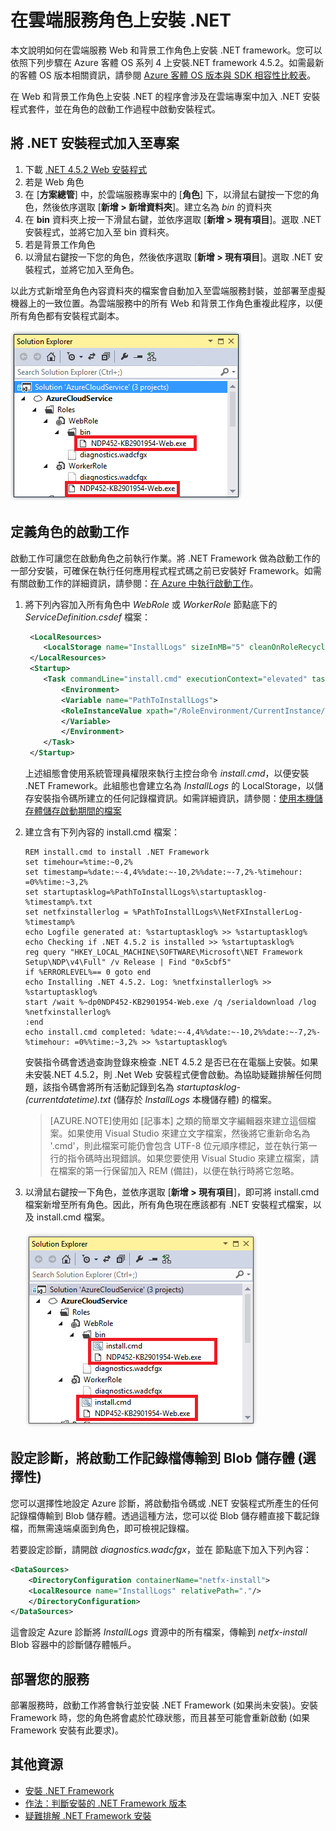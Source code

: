 <properties
   pageTitle="在雲端服務角色上安裝 .NET"
   description="本文說明如何在雲端服務 Web 和背景工作角色上手動安裝 .NET Framework。"
   services="cloud-services"
   documentationCenter=".net"
   authors="sbtron"
   manager="timlt"
   editor=""/>

<tags
   ms.service="cloud-services"
   ms.devlang="dotnet"
   ms.topic="article"
   ms.tgt_pltfrm="na"
   ms.workload="na"
   ms.date="04/23/2015"
   ms.author="saurabh"/>

# 在雲端服務角色上安裝 .NET 

本文說明如何在雲端服務 Web 和背景工作角色上安裝 .NET framework。您可以依照下列步驟在 Azure 客體 OS 系列 4 上安裝.NET framework 4.5.2。如需最新的客體 OS 版本相關資訊，請參閱 [Azure 客體 OS 版本與 SDK 相容性比較表](cloud-services-guestos-update-matrix.md)。

在 Web 和背景工作角色上安裝 .NET 的程序會涉及在雲端專案中加入 .NET 安裝程式套件，並在角色的啟動工作過程中啟動安裝程式。

## 將 .NET 安裝程式加入至專案
1. 下載 [.NET 4.5.2 Web 安裝程式](http://www.microsoft.com/zh-tw/download/details.aspx?id=42643)
2. 若是 Web 角色
  1. 在 [**方案總管**] 中，於雲端服務專案中的 [**角色**] 下，以滑鼠右鍵按一下您的角色，然後依序選取 [**新增 > 新增資料夾**]。建立名為 *bin* 的資料夾
  2. 在 **bin** 資料夾上按一下滑鼠右鍵，並依序選取 [**新增 > 現有項目**]。選取 .NET 安裝程式，並將它加入至 bin 資料夾。
3. 若是背景工作角色
  1. 以滑鼠右鍵按一下您的角色，然後依序選取 [**新增 > 現有項目**]。選取 .NET 安裝程式，並將它加入至角色。 

以此方式新增至角色內容資料夾的檔案會自動加入至雲端服務封裝，並部署至虛擬機器上的一致位置。為雲端服務中的所有 Web 和背景工作角色重複此程序，以便所有角色都有安裝程式副本。

![安裝程式檔案的角色內容][1]

## 定義角色的啟動工作
啟動工作可讓您在啟動角色之前執行作業。將 .NET Framework 做為啟動工作的一部分安裝，可確保在執行任何應用程式程式碼之前已安裝好 Framework。如需有關啟動工作的詳細資訊，請參閱：[在 Azure 中執行啟動工作](https://msdn.microsoft.com/library/azure/hh180155.aspx)。

1. 將下列內容加入所有角色中 *WebRole* 或 *WorkerRole* 節點底下的 *ServiceDefinition.csdef* 檔案：
	
	```xml
	 <LocalResources>
	    <LocalStorage name="InstallLogs" sizeInMB="5" cleanOnRoleRecycle="false" />
	 </LocalResources>
	 <Startup>
	    <Task commandLine="install.cmd" executionContext="elevated" taskType="simple">
	        <Environment>
	        <Variable name="PathToInstallLogs">
	        <RoleInstanceValue xpath="/RoleEnvironment/CurrentInstance/LocalResources/LocalResource[@name='InstallLogs']/@path" />
	        </Variable>
	        </Environment>
	    </Task>
	 </Startup>
	```

	上述組態會使用系統管理員權限來執行主控台命令 *install.cmd*，以便安裝 .NET Framework。此組態也會建立名為 *InstallLogs* 的 LocalStorage，以儲存安裝指令碼所建立的任何記錄檔資訊。如需詳細資訊，請參閱：[使用本機儲存體儲存啟動期間的檔案](https://msdn.microsoft.com/library/azure/hh974419.aspx)

2. 建立含有下列內容的 install.cmd 檔案：

	```
	REM install.cmd to install .NET Framework
	set timehour=%time:~0,2%
	set timestamp=%date:~-4,4%%date:~-10,2%%date:~-7,2%-%timehour: =0%%time:~3,2%
	set startuptasklog=%PathToInstallLogs%\startuptasklog-%timestamp%.txt
	set netfxinstallerlog = %PathToInstallLogs%\NetFXInstallerLog-%timestamp%
	echo Logfile generated at: %startuptasklog% >> %startuptasklog%
	echo Checking if .NET 4.5.2 is installed >> %startuptasklog%
	reg query "HKEY_LOCAL_MACHINE\SOFTWARE\Microsoft\NET Framework Setup\NDP\v4\Full" /v Release | Find "0x5cbf5"
	if %ERRORLEVEL%== 0 goto end
	echo Installing .NET 4.5.2. Log: %netfxinstallerlog% >> %startuptasklog%
	start /wait %~dp0NDP452-KB2901954-Web.exe /q /serialdownload /log %netfxinstallerlog%
	:end
	echo install.cmd completed: %date:~-4,4%%date:~-10,2%%date:~-7,2%-%timehour: =0%%time:~3,2% >> %startuptasklog%
	```

	安裝指令碼會透過查詢登錄來檢查 .NET 4.5.2 是否已在在電腦上安裝。如果未安裝.NET 4.5.2，則 .Net Web 安裝程式便會啟動。為協助疑難排解任何問題，該指令碼會將所有活動記錄到名為 *startuptasklog-(currentdatetime).txt* (儲存於 *InstallLogs* 本機儲存體) 的檔案。

	> [AZURE.NOTE]使用如 [記事本] 之類的簡單文字編輯器來建立這個檔案。如果使用 Visual Studio 來建立文字檔案，然後將它重新命名為 '.cmd'，則此檔案可能仍會包含 UTF-8 位元順序標記，並在執行第一行的指令碼時出現錯誤。如果您要使用 Visual Studio 來建立檔案，請在檔案的第一行保留加入 REM (備註)，以便在執行時將它忽略。
      
3. 以滑鼠右鍵按一下角色，並依序選取 [**新增 > 現有項目**]，即可將 install.cmd 檔案新增至所有角色。因此，所有角色現在應該都有 .NET 安裝程式檔案，以及 install.cmd 檔案。
	
	![所有檔案的角色內容][2]

## 設定診斷，將啟動工作記錄檔傳輸到 Blob 儲存體 (選擇性)
您可以選擇性地設定 Azure 診斷，將啟動指令碼或 .NET 安裝程式所產生的任何記錄檔傳輸到 Blob 儲存體。透過這種方法，您可以從 Blob 儲存體直接下載記錄檔，而無需遠端桌面到角色，即可檢視記錄檔。

若要設定診斷，請開啟 *diagnostics.wadcfgx*，並在 *<Directories>* 節點底下加入下列內容：

```xml 
<DataSources>
    <DirectoryConfiguration containerName="netfx-install">
    <LocalResource name="InstallLogs" relativePath="."/>
    </DirectoryConfiguration>
</DataSources>
```

這會設定 Azure 診斷將 *InstallLogs* 資源中的所有檔案，傳輸到 *netfx-install* Blob 容器中的診斷儲存體帳戶。

## 部署您的服務 
部署服務時，啟動工作將會執行並安裝 .NET Framework (如果尚未安裝)。安裝 Framework 時，您的角色將會處於忙碌狀態，而且甚至可能會重新啟動 (如果 Framework 安裝有此要求)。


## 其他資源

- [安裝 .NET Framework][]
- [作法：判斷安裝的 .NET Framework 版本][]
- [疑難排解 .NET Framework 安裝][]

[作法：判斷安裝的 .NET Framework 版本]: https://msdn.microsoft.com/library/hh925568.aspx
[安裝 .NET Framework]: https://msdn.microsoft.com/library/5a4x27ek.aspx
[疑難排解 .NET Framework 安裝]: https://msdn.microsoft.com/library/hh925569.aspx

<!--Image references-->
[1]: ./media/cloud-services-dotnet-install-dotnet/rolecontentwithinstallerfiles.png
[2]: ./media/cloud-services-dotnet-install-dotnet/rolecontentwithallfiles.png

 

<!---HONumber=62-->